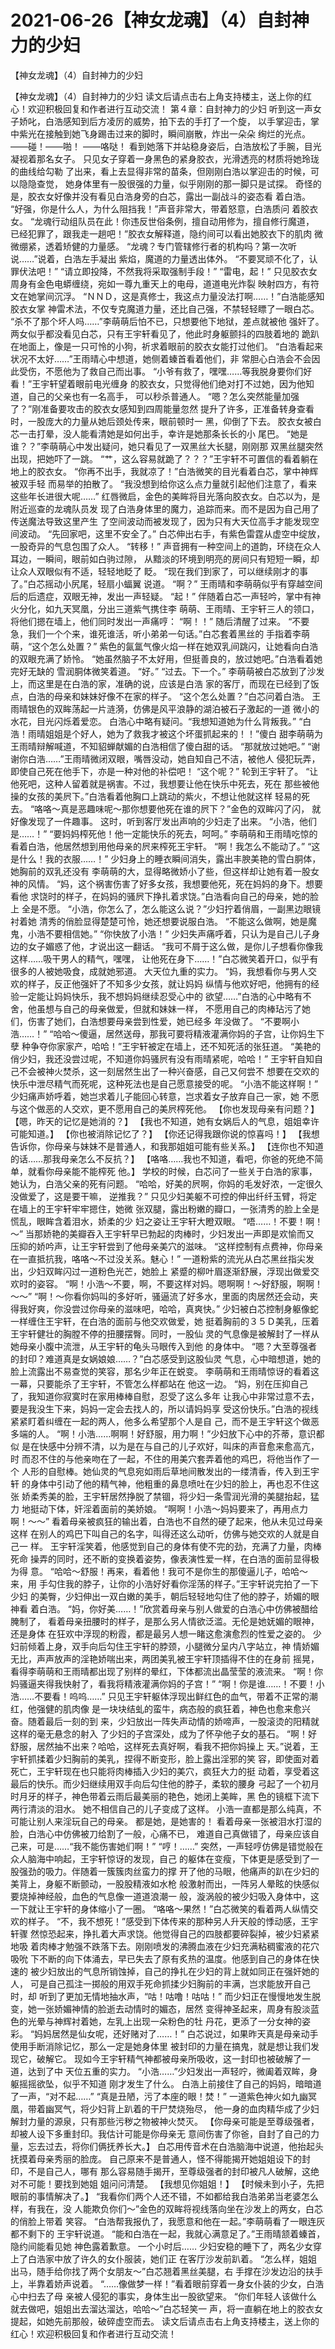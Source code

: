 # 2021-06-26【神女龙魂】（4）自封神力的少妇



【神女龙魂】（4）自封神力的少妇



【神女龙魂】（4）自封神力的少妇
读文后请点击右上角支持楼主，送上你的红心！欢迎积极回复和作者进行互动交流！
第４章：自封神力的少妇
听到这一声女子娇叱，白浩感知到后方凌厉的威势，拍下去的手打了一个旋， 以手掌迎击，掌中紫光在接触到她飞身踢击过来的脚时，瞬间崩散，炸出一朵朵 绚烂的光点。
——碰！——啪！
——咯哒！
看到她落下并站稳身姿后，白浩放松了手腕，目光凝视着那名女子。
只见女子穿着一身黑色的紧身胶衣，光滑透亮的材质将她玲珑的曲线给勾勒 了出来，看上去显得非常的苗条，但刚刚白浩以掌迎击的时候，可以隐隐查觉， 她身体里有一股很强的力量，似乎刚刚的那一脚只是试探。
奇怪的是，胶衣女好像并没有看见白浩身旁的白芯，露出一副战斗的姿态看 着白浩。
“好强，你是什么人，为什么阻挡我！”声音非常大，带着怒意，白浩质问 着胶衣女。
“龙魂行动组队员在此！你违反世俗条例，擅自动用修为，擅自修行魔道， 已经犯罪了，跟我走一趟吧！”胶衣女解释道，隐约间可以看出她胶衣下的肌肉 微微绷紧，透着矫健的力量感。
“龙魂？专门管辖修行者的机构吗？第一次听说……”说着，白浩左手凝出 紫焰，魔道的力量透出体外。
“不要冥顽不化了，认罪伏法吧！”
“请立即投降，不然我将采取强制手段！”
“雷电，起！”
只见胶衣女周身有金色电蟒缠绕，宛如一尊九重天上的电母，道道电光炸裂 映射四方，有符文在她掌间沉浮。
“ＮＮＤ，这是真修士，我这点力量没法打啊……！”白浩能感知胶衣女掌 神雷术法，不仅专克魔道力量，还比自己强，不禁轻轻瞟了一眼白芯。
“杀不了那个坏人吗……”李萌萌后怕不已，只想要他下地狱，差点就被他 强奸了。
两女似乎都没看见白芯，只有王宇轩看见了，他此时身躯颤抖的四肢着地的 跪趴在地面上，像是一只可怜的小狗，祈求着眼前的胶衣女能打过他们。
“白浩看起来状况不太好……”王雨晴心中想道，她侧着螓首看着他们，非 常胆心白浩会不会因此受伤，不愿他为了救自己而出事。
“小爷有救了，嘿嘿……等我脱身要你们好看！”王宇轩望着眼前电光缠身 的胶衣女，只觉得他们绝对打不过她，因为他知道，自己的父亲也有一名高手， 可以秒杀普通人。
“嗯？怎么突然能量加强了？”刚准备要攻击的胶衣女感知到四周能量忽然 提升了许多，正准备转身查看时，一股庞大的力量从她后颈处传来，眼前顿时一 黑，仰倒了下去。
胶衣女被白芯一击打晕，没人能看清她是如何出手，幸许是她那条长长的小 尾巴。
“她是谁？？”李萌萌心中发出疑问，她只看见了一双黑丝大长腿，刚刚那 双黑丝腿突然出现，把她吓了一跳。
“艹，这么容易就跪了？？？”王宇轩不可置信的看着躺在地上的胶衣女。
“你再不出手，我就凉了！”白浩微笑的目光看着白芯，掌中神辉被双手轻 而易举的拍散了。
“我没想到给你这么点力量就引起他们注意了，看来这些年长进很大呢……” 红唇微启，金色的美眸将目光落向胶衣女。白芯以为，是附近巡查的龙魂队员发 现了白浩身体里的魔力，追踪而来。而不是因为自己用了传送魔法导致这里产生 了空间波动而被发现了，因为只有大天位高手才能发现空间波动。
“先回家吧，这里不安全了。”
白芯伸出右手，有紫色雷霆从虚空中绽放，一股奇异的气息包围了众人。
“转移！”
声音拥有一种空间上的道韵，环绕在众人耳边，一瞬间，眼前如白驹过隙， 从黯淡的环境到明亮的房间只有短短一瞬，却让众人双眼似有不适，轻轻地眨了 眨。
“现在我们到家了，可以继续刚才的事了。”白芯摇动小尻尾，轻扇小蝠翼 说道。
“啊？”
王雨晴和李萌萌似乎有穿越空间后的后遗症，双眼无神，发出一声轻疑。
“起！”
伴随着白芯一声轻吟，掌中有神火分化，如九天冥凰，分出三道紫气携住李 萌萌、王雨晴、王宇轩三人的领口，将他们摁在墙上，他们同时发出一声痛哼： “啊！！”
随后清醒了过来。
“不要急，我们一个个来，谁死谁活，听小弟弟一句话。”白芯套着黑丝的 手指着李萌萌，“这个怎么处置？”
紫色的氤氲气像火焰一样在她双乳间跳闪，让她看向白浩的双眼充满了娇怜。
“她虽然脑子不太好用，但挺善良的，放过她吧。”白浩看着她完好无缺的 雪润胴体微笑着道。
“好。”
“过去。下一个。”
李萌萌被白芯放到了沙发上，而这里是在白浩的家，准确的说，应该是白浩 家的客厅，而现在已经到了饭点，白浩的母亲和妹妹好像不在家的样子。
“这个怎么处置？”白芯问着白浩。
王雨晴银色的双眸荡起一片涟漪，仿佛是风平浪静的湖泊被石子激起的一道 微小的水花，目光闪烁着爱恋。
白浩心中略有疑问。“我想知道她为什么背叛我。”
“白浩！雨晴姐姐是个好人，她为了救我才被这个坏蛋抓起来的！！”傻白 甜李萌萌为王雨晴辩解喊道，不知貂蝉献媚的白浩相信了傻白甜的话。
“那就放过她吧。”
“谢谢你白浩……”王雨晴微闭双眼，嘴唇没动，她自知自己不洁，被他人 侵犯玩弄，即使自己死在他手下，亦是一种对他的补偿吧！
“这个呢？”
轮到王宇轩了。
“让他死吧，这种人留着就是祸害。不过，我想要让他在快乐中死去，死在 那些被他操的女孩的美屄下。”白浩看着他胸口上跳动的紫火，不想让他就这样 轻易的死去。
“咯咯～真是恶趣味呢～那你想要他死在谁的屄下？”金色的双眸闪了闪， 就好像发现了一件趣事。
这时，听到客厅发出声响的少妇走了出来。
“小浩，他们是……！”
“要妈妈榨死他！他一定能快乐的死去，呵呵。”
李萌萌和王雨晴吃惊的看着白浩，他居然想到用他母亲的屄来榨死王宇轩。
“啊！我怎么不能动了。”
“这是什么！我的衣服……！”
少妇身上的睡衣瞬间消失，露出丰腴美艳的雪白胴体，她胸前的双乳还没有 李萌萌的大，显得略微娇小了些，但这样却让她有着一股女神的风情。
“妈，这个祸害伤害了好多女孩，我想要他死，死在妈妈的身下。想要看他 求饶时的样子，在妈妈的骚屄下挣扎着求饶。”白浩看向自己的母亲，她的脸上 全是不愿。
“小浩，你怎么了，怎么能这么说？”少妇拧着俏眉，一副黑边眼镜衬着她 清秀的俏脸显得楚楚可怜，她还想要说服白浩。
“不能这么做啊，她是魔鬼，小浩不要相信她。”
“你快放了小浩！”
少妇失声痛呼着，只认为是自己儿子身边的女子媚惑了他，才说出这一翻话。
“我可不屑于这么做，是你儿子想看你像我这样……吸干男人的精气，嘿嘿， 让他死在身下……！”白芯微笑着开口，似乎有很多的人被她吸食，成就她邪道。 大天位九重的实力。
“妈，我想看你与男人交欢的样子，反正他强奸了不知多少女孩，就让妈妈 纵情与他欢好吧，他拥有的经验一定能让妈妈快乐，我不想妈妈继续忍受心中的 欲望……”白浩的心中略有不舍，他虽想与自己的母亲做爱，但就和妹妹一样， 不愿用自己的肉棒玷污了她们，伤害了她们，白浩想要母亲尝到性爱，她已经多 年没做了。
“不要啊小浩……！”
“哈哈～傻逼，居然送母，那我可要将精液灌满你妈的子宫，让你妈生下孽 种争夺你家家产，哈哈！”王宇轩被定在墙上，还不知死活的张狂道。
“美艳的俏少妇，我还没尝过呢，不知道你妈骚屄有没有雨晴紧呢，哈哈！” 王宇轩自知自己不会被神火焚杀，这一刻居然生出了一种兴奋感，自己又何尝不 想要在交欢的快乐中泄尽精气而死呢，这种死法也是自己愿意接受的呢。
“小浩不能这样啊！”
少妇痛声娇呼着，她岂求着儿子能回心转意，岂求着女子放弃自己一家，她 不愿与这个做恶的人交欢，更不愿用自己的美屄榨死他。
【你也发现母亲有问题？】
【嗯，昨天的记忆是她消的？】
【我也不知道，她有女娲后人的气息，姐姐幸许可能知道。】
【你也被消除记忆了？】
【你还记得我跟你说的惊喜吗！】
【我想告诉你，你母亲与妹妹不是普通人，和我那姐姐可能有些关系。】
【连你也不知道的话……那我母亲怎么不反抗？】
【咯咯……我也不知道，看吧，你爸的死绝不简单，就看你母亲能不能榨死 他。】
学校的时候，白芯问了一些关于白浩的家事，她认为，白浩父亲的死有问题。
“哈哈，好美的屄啊，你妈的毛发好浓，一定很久没做爱了，这是要干嘛， 逆推我？”
只见少妇美躯不可控的伸出纤纤玉臂，将定在墙上的王宇轩牢牢摁住，她微 张双腿，露出粉嫩的瓣口，一张清秀的脸上全是慌乱，眼眸含着泪水，娇柔的少 妇之姿让王宇轩大瞪双眼。
“唔……！不要！啊！～”
当那娇艳的美瓣吞入王宇轩早已勃起的肉棒时，少妇发出一声即是欢愉而又 压抑的娇吟声，让王宇轩尝到了他母亲美穴的滋味。
“这样控制有点费神，你母亲在一直抵抗我，咯咯～不过没关系。魅心！”
一道粉紫的流光从白芯黑丝指尖发出，少妇双眸闪过一道粉色光芒，她脸上 紧蹙的柳叶眉逐渐舒展，浮现出做爱交欢时的姿容。
“啊！小浩～不要，啊，不要这样对妈。嗯啊啊！～好舒服，啊啊！～～”
“啊！～你看你妈叫的多好听，骚逼流了好多水，里面的肉居然还会动，夹 得我好爽，你没尝过你母亲的滋味吧，哈哈，真爽快。”
少妇被白芯控制身躯像蛇一样缠住王宇轩，在白浩的面前与他交欢做爱，她 挺着胸前的３５Ｄ美乳，压着王宇轩健壮的胸膛不停的扭腰摆臀。同时，一股仙 灵的气息像是被解封了一样从她母亲小腹中流泄，从王宇轩的龟头马眼传入到他 的身体中。
“嗯？大至尊强者的封印？难道真是女娲娘娘……？”白芯感受到这股仙灵 气息，心中暗想道，她的脸上流露出不易查觉的笑容，那名少年正在蜕变。
李萌萌和王雨晴惊讶的看着这一幕，只要能杀了王宇轩，不管怎么样都站在 他这一边。
“妈，别在压抑自己了，我知道你寂寞时在家用棒棒自慰，忍受了这么多年 让我心中非常过意不去，要是我没生下来，妈妈一定会去找人的，所以请妈妈享 受这份快乐。”白浩的视线紧紧盯着纠缠在一起的两人，他多么希望那个人是自 己，而不是王宇轩这个做恶多端的人。
“啊！小浩……啊啊！好舒服，用力啊！”少妇放下心中的芥蒂，意识都似 是在快感中分辨不清，以为是在与自己的儿子欢好，叫床的声音愈来愈高亢，时 而忍不住的与他亲吻在了一起，不住的用美穴套弄着他的鸡巴，将他当作了一个 人形的自慰棒。她仙灵的气息宛如雨后草地间散发出的一缕清香，传入到王宇轩 的身体中引动了他的精气神，他粗重的鼻息喷吐在少妇的脸上，再也忍不住这张 娇柔秀美的脸，王宇轩居然挣脱了禁锢，将少妇一条雪润光滑的美腿抬起，猛力 地挺动下体，奸淫着面前的美娇娘。
“啊啊！小浩～妈妈要来了，再用点力啊！～～”
看着母亲被疯狂的输出着，白浩也不自然的硬了起来，他从未见过母亲这样 在别人的鸡巴下叫自己的名字，叫得还这么动听，仿佛与她交欢的人就是自己一 样。
王宇轩淫笑着，他感觉到自己的身体有使不完的劲，充满了力量，肉棒死命 操弄的同时，还不断的变换着姿势，像表演性爱一样，在白浩的面前显得极为得 意。
“哈哈～舒服！再来，看着他！我可不是你生的那傻逼儿子，哈哈～来，用 手勾住我的脖子，让你的小浩好好看你淫荡的样子。”王宇轩说完拍了一下少妇 的美臀，少妇伸出一双白嫩的美手，朝后轻轻地勾住了他的脖子，娇媚的眼神看 着白浩。
“妈，你好美……！”欣赏着母亲与别人做爱的白浩心中仿佛被醋给腌制了， 看着母亲扭腰时的样子，是那么另人情欲泛滥。无伦是她妩媚的眼神，还是身体 在狂欢中浮现的粉霞，都是最另人想一睹这愈演愈烈的性爱之姿的。
少妇前倾着上身，双手向后勾住王宇轩的脖颈，小腿微分呈内八字站立，神 情娇媚无比，声声放声的淫艳娇喘出来，两团美乳被王宇轩顶插得不住的在身前 摇晃，看得李萌萌和王雨晴都出现了别样的晕红，下体都流出晶莹莹的液流来。
“啊！你妈骚逼夹得我快射了，看我将精液灌满你妈的子宫！”
“啊！你是谁……！不要！小浩……不要看！呜呜……”
只见王宇轩躯体浮现出鲜红色的血气，带着不正常的潮红，他强健的肌肉像 是一块块结虬的蛮牛，病态般的疯狂着，神色也愈来愈兴奋。随着最后一刻的到 来，少妇放出一阵失声动情的娇啼声，一股滚烫的阳精就这样的毫无悬念的射入 了少妇的子宫深处，成为了怀孕他子女的基石。
“啊！好舒服，居然抽不出来？哈哈，这样死去真好啊，看我不把你妈操上 天。”说着，王宇轩抓揉着少妇胸前的美乳，捏得不断变形，脸上露出淫邪的笑 容，即使面对着死亡，王宇轩现在也只能将肉棒插入少妇的美穴，疯狂大力的挺 动着，享受着这最后的快乐。而少妇继续用双手向后勾住他的脖子，柔软的腰身 弓起了一个初月时月牙的样子，神色带着云雨后最美丽的艳色，她闭上美眸，黑 色的镜框下流下两行清淡的泪水。
她不相信自己的儿子变成了这样。
小浩一直都是那么纯真，不可能让别人来淫玩自己的母亲。
都是她，是她害的！
看着母亲一张被泪水打湿的脸，白浩心中仿佛被刀给割了一般，心痛不已， 难道自己真做错了，母亲应该自己来，可是……“我不能伤害她们啊！”
“哼！……”
突然，一声轻哼仿佛是错觉般在众人脑海中响起，王宇轩惊讶的发现，自己 的躯体在变瘦，下体更是感受到了一股强劲的吸力。伴随着一簇簇肉丝蛮力的撑 开了他的马眼，他痛声的趴在少妇的美背上，身躯不断颤动，一股股精液如水枪 般激射而出，一阵另人晕眩的快感似要烧掉神经般，血色的气息像一道道浪潮一 般，漩涡般的被少妇吸入身体中，这一下就让王宇轩的身体缩小了一圈。
“咯咯～果然！”白芯微笑的看着两人纵情交欢的样子。
“不，我不想死！”感受到下体传来的那种另人升天般的悸动感，王宇轩骤 然惊恐起来，挣扎着大声求饶。他觉得自己的四肢都要碎裂掉，被少妇紧紧地吸 着肉棒才勉强不跌落下去。刚刚喷发的沸腾血液在少妇充满粘稠蜜液的花穴吸吮 下不断的向下体涌去，早已失去了原有炙热的温度。他感到自己的身体在快速的 被少妇放出的气息所销蚀掉，自己的挣扎在少妇的背上就如同正在强奸她的人， 可是自己孤注一掷般的用双手死命抓揉少妇胸前的丰满，岂求能放开自己时，却 听到了更加无情地抽水声，“咕！咕噜！咕咕！”
而少妇正在慢慢地发生脱变，她一张娇媚神情的脸逝去动情时的媚态，居然 变得神圣起来，周身有股淡蓝色的光晕与神辉衬着她，左乳上出现一朵粉色的牡 丹花，更添了一分女神的姿彩。
“妈妈居然是仙女呢，还好赌对了……！”
白芯说过，如果昨天真是母亲动手使用手断消除记忆，那么一定是她身体里 被封印的力量在搞鬼，就是想让我们发现它，破解它。
现如今王宇轩精气神都被母亲所吸收，这一封印也被破解了一道，达到了中 天位五重的实力。
“小浩……”少妇发出一声轻咛，微阖着双眸，身躯摇摇欲坠，似乎不知道 刚才发生了什么。
白浩上前接住了自己的妈妈，暗暗道了一声，“对不起……”
“真是丑陋，污了本座的眼！焚！”
一道紫色神火如九幽冥凰，带着幽冥气，将少妇背上趴着的干尸焚烧殆尽， 他一身的血肉精华成了少妇解封力量的源泉，只有那些污秽之物被神火焚灭。
【你母亲可能是至尊级强者，却被人设下多重封印。我估计可能是你母亲无 意间伤害了你爸，自封了自己的力量，忘去过去，将你们俩抚养长大。】
白芯用传音术在白浩脑海中说道，他抬起头抚摸着母亲秀丽的脸庞。
自己原来不是普通人，怪不得能揭开她姐姐设下的封印，不是自己人，哪有 那么容易随手揭开，至尊级强者的封印被凡人破解，这绝对不可能！要找到她姐 姐问问清楚。
【我想见你姐姐！】
【时候未到小子，先把眼前的事情解决了。】
“我看你们两个人还不错，不如都给我白浩弟弟当老婆怎么样，有我在，没 人能欺负你们～”金色的双眸将视线落向坐在沙发上的两女，白芯的俏脸上带着 笑容。
“白浩帮我报仇了，我愿意和他在一起。”李萌萌看了一眼连灰都不剩下的 王宇轩说道。
“能和白浩在一起，我就心满意足了。”王雨晴颔着螓首，隐约间能看见她 神色露着歉意。
一个小时后……
少妇安稳的睡下了，两名少女穿上了白浩家中放了许久的女仆服装，她们正 在客厅沙发前趴着。
“怎么样，姐姐出马，随手给你找了两个女朋友～”白芯翘着黑丝美腿，右 手撑在沙发边沿的扶手上，半靠着娇声说着。
“……像做梦一样！”看着眼前穿着一身女仆装的少女，白浩心中扫去了母 亲被人侵犯的事实，身体生出一股欲望来。
“你们年轻人该做什么就去做吧，姐姐出去溜达溜达，哈哈～”白芯轻笑一 声，将一直躺在地上的胶衣女提起，如她先前那般，破碎虚空而去。
读文后请点击右上角支持楼主，送上你的红心！欢迎积极回复和作者进行互动交流！



